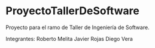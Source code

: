 # ProyectoTallerDeSoftware
Proyecto para el ramo de Taller de Ingeniería de Software.

Integrantes:
Roberto Melita
Javier Rojas
Diego Vera
